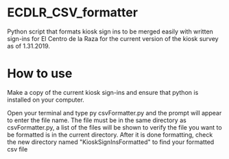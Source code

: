 # ECDLR_CSV_formatter
Python script that formats kiosk sign ins to be merged easily with written sign-ins for El Centro de la Raza for the current version of the kiosk survey as of 1.31.2019. 


# How to use
Make a copy of the current kiosk sign-ins and ensure that python is installed on your computer. 

Open your terminal and type py csvFormatter.py and the prompt will appear to enter the file name. The file must be in the same directory as csvFormatter.py, a list of the files will be shown to verify the file you want to be formatted is in the current directory.
After it is done formatting, check the new directory named "KioskSignInsFormatted" to find your formatted csv file
